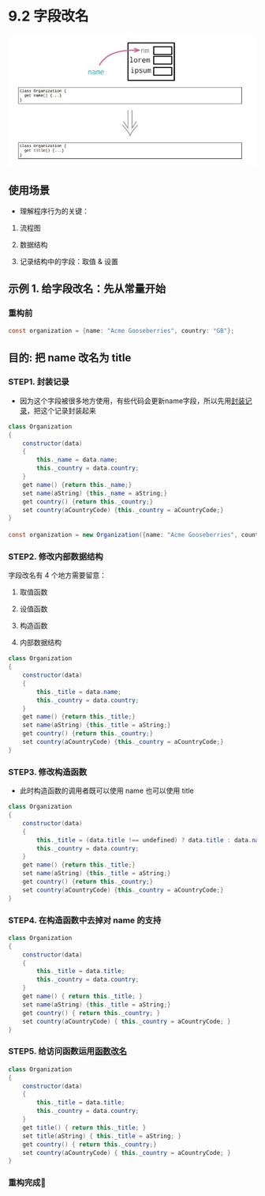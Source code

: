 <!--
 * @Author: FEIFEI SUN
 * @Description: 
 * @Detail: 
 * @Date: 2023-04-24 14:16:23
 * 
-->
# 9.2 字段改名

![](../img/9.2.jpg)

## 使用场景

- 理解程序行为的关键：

1. 流程图

2. 数据结构

3. 记录结构中的字段：取值 & 设置

## 示例 1. 给字段改名：先从常量开始

### 重构前

```java
const organization = {name: "Acme Gooseberries", country: "GB"};
```

## 目的: 把 name 改名为 title

### STEP1. 封装记录

- 因为这个字段被很多地方使用，有些代码会更新name字段，所以先用[封装记录](../Chapter_7/7.1_encapsulate_record.md)，把这个记录封装起来

```java
class Organization
{
    constructor(data)
    {
        this._name = data.name;
        this._country = data.country;
    }
    get name() {return this._name;}
    set name(aString) {this._name = aString;}
    get country() {return this._country;}
    set country(aCountryCode) {this._country = aCountryCode;}
}

const organization = new Organization({name: "Acme Gooseberries", country: "GB"});
```

### STEP2. 修改内部数据结构

字段改名有 4 个地方需要留意：

1. 取值函数

2. 设值函数

3. 构造函数

4. 内部数据结构

```java
class Organization
{
    constructor(data)
    {
        this._title = data.name;
        this._country = data.country;
    }
    get name() {return this._title;}
    set name(aString) {this._title = aString;}
    get country() {return this._country;}
    set country(aCountryCode) {this._country = aCountryCode;}
}
```

### STEP3. 修改构造函数

- 此时构造函数的调用者既可以使用 name 也可以使用 title

```java
class Organization
{
    constructor(data)
    {
        this._title = (data.title !== undefined) ? data.title : data.name;
        this._country = data.country;
    }
    get name() {return this._title;}
    set name(aString) {this._title = aString;}
    get country() {return this._country;}
    set country(aCountryCode) {this._country = aCountryCode;}
}
```

### STEP4. 在构造函数中去掉对 name 的支持

```java
class Organization
{
    constructor(data)
    {
        this._title = data.title;
        this._country = data.country;
    }
    get name() { return this._title; }
    set name(aString) {this._title = aString;}
    get country() { return this._country; }
    set country(aCountryCode) { this._country = aCountryCode; }
}
```

### STEP5. 给访问函数运用[函数改名](../Chapter_6/6.5_change_function_declaration.md)

```java
class Organization
{
    constructor(data)
    {
        this._title = data.title;
        this._country = data.country;
    }
    get title() { return this._title; }
    set title(aString) { this._title = aString; }
    get country() { return this._country;}
    set country(aCountryCode) { this._country = aCountryCode; }
}
```

### 重构完成🎀
